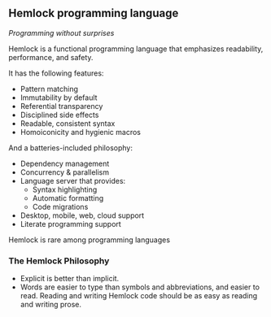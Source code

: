 ## Hemlock programming language

_Programming without surprises_

Hemlock is a functional programming language that emphasizes readability,
performance, and safety.

It has the following features:

- Pattern matching
- Immutability by default
- Referential transparency
- Disciplined side effects
- Readable, consistent syntax
- Homoiconicity and hygienic macros

And a batteries-included philosophy:

- Dependency management
- Concurrency & parallelism
- Language server that provides:
  - Syntax highlighting
  - Automatic formatting
  - Code migrations
- Desktop, mobile, web, cloud support
- Literate programming support

Hemlock is rare among programming languages

### The Hemlock Philosophy

- Explicit is better than implicit.
- Words are easier to type than symbols and abbreviations, and easier to read.
  Reading and writing Hemlock code should be as easy as reading and writing
  prose.
